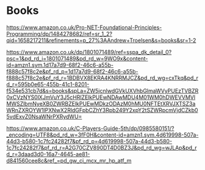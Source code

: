 # Books

https://www.amazon.co.uk/Pro-NET-Foundational-Principles-Programming/dp/1484278682/ref=sr_1_2?qid=1658217211&refinements=p_27%3AAndrew+Troelsen&s=books&sr=1-2

https://www.amazon.co.uk/dp/1801071489/ref=sspa_dk_detail_0?psc=1&pd_rd_i=1801071489&pd_rd_w=9WO9x&content-id=amzn1.sym.1d17a7d9-68f2-46c6-a55b-f888c57f8c2e&pf_rd_p=1d17a7d9-68f2-46c6-a55b-f888c57f8c2e&pf_rd_r=1BDBVX8EKRA4KNRRMJCZ&pd_rd_wg=cxTkq&pd_rd_r=595b0e65-455b-41c1-8201-f534e531cb7d&s=books&spLa=ZW5jcnlwdGVkUXVhbGlmaWVyPUEzTVBZR0xCVzNYS0lXJmVuY3J5cHRlZElkPUEwNDAwMDU4M01WM0hDWEVVMVlMWSZlbmNyeXB0ZWRBZElkPUEwMDkzODAzM0hMU0NFTEtXRVJXTSZ3aWRnZXROYW1lPXNwX2RldGFpbCZhY3Rpb249Y2xpY2tSZWRpcmVjdCZkb05vdExvZ0NsaWNrPXRydWU=

https://www.amazon.co.uk/C-Players-Guide-5th/dp/0985580151/?_encoding=UTF8&pd_rd_w=3fF0H&content-id=amzn1.sym.4d619998-507a-44d3-b580-1c7fc24282f7&pf_rd_p=4d619998-507a-44d3-b580-1c7fc24282f7&pf_rd_r=A2G70CZV890DT4D0BZ3J&pd_rd_wg=wJLAp&pd_rd_r=3daad3d0-16a7-4645-ae81-d841560cee8c&ref_=pd_gw_ci_mcx_mr_hp_atf_m

